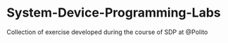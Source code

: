 # System-Device-Programming-Labs
Collection of exercise developed during the course of SDP at @Polito
